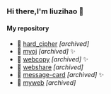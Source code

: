 ### Hi there,I'm liuzihao 👋

#### My repository
 - 📁 [hard_cipher](https://github.com/liuzihaohao/hard_cipher) *\[archived\]* 
 - 📁 [myoj](https://github.com/liuzihaohao/myoj) *\[archived\]* ✨
 - 📁 [webcopy](https://github.com/liuzihaohao/webcopy) *\[archived\]* ✨
 - 📁 [webshare](https://github.com/liuzihaohao/webshare) *\[archived\]* 
 - 📁 [message-card](https://github.com/liuzihaohao/message-card) *\[archived\]* ✨
 - 📁 [myweb](https://github.com/liuzihaohao/myweb) *\[archived\]* 

<!--##### My web is: [liuzihaohao.pythonanywhere.com](liuzihaohao.pythonanywhere.com)
##### My location is: Qingdao,Shandong,China
##### My email is: 📧2629827923@qq.com 📧liuzihaohao@hotmail.com

#### these are my [repositories](https://github.com/liuzihaohao?tab=repositories)
 - 📁 [study c++](https://github.com/liuzihaohao/study_c-)
 - 📁 [dingdingcall](https://github.com/liuzihaohao/dingdingcall)

#### these are my [projects](https://github.com/liuzihaohao?tab=projects)
 - 😩 I don't have any projects yet

 - 📃 [2020-10-11](https://github.com/liuzihaohao/liuzihaohao/diarys/2020-10-11) -->
<!--
**liuzihaohao/liuzihaohao** is a ✨ _special_ ✨ repository because its `README.md` (this file) appears on your GitHub profile.

Here are some ideas to get you started:

- 🔭 I’m currently working on ...
- 🌱 I’m currently learning ...
- 👯 I’m looking to collaborate on ...
- 🤔 I’m looking for help with ...
- 💬 Ask me about ...
- 📫 How to reach me: ...
- 😄 Pronouns: ...
- ⚡ Fun fact: ...
-->
